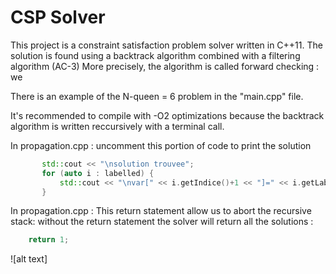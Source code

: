 # CSP Solver

This project is a constraint satisfaction problem solver written in C++11.
The solution is found using a backtrack algorithm combined with a filtering algorithm (AC-3)
More precisely, the algorithm is called forward checking : we

There is an example of the N-queen = 6 problem in the "main.cpp" file.

It's recommended to compile with -O2 optimizations because the backtrack algorithm is written reccursively with a terminal call.

  
 In propagation.cpp :
 uncomment this portion of code to print the solution
 ```c++
		std::cout << "\nsolution trouvee";
		for (auto i : labelled) {
			std::cout << "\nvar[" << i.getIndice()+1 << "]=" << i.getLabel();
		}
 ```

    
In propagation.cpp :
This return statement allow us to abort the recursive stack: without the return statement the solver will return all the solutions :
```cpp
	return 1;
```
![alt text]
